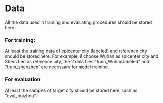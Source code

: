 # Data

All the data used in training and evaluating procedures should be stored here.

### For training:
At least the training data of epicenter city (labeled) and reference city should be stored here. For example, if choose Wuhan as epicenter city and Shenzhen as reference city, the 2 data files "train_Wuhan.labeled" and "train_shenzhen" are necessary for model training.

### For evaluation:
Al least the samples of target city should be stored here, such as "eval_huizhou".

